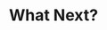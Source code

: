 ---
year: "2023"
title: "What Next?"
description: ["While we celebrate our achievements, we must not forget that we are not able to support many equally talented students. Many dreams get crushed due to harsh realities of life.",
            "India has about 125 million youth who are in their formative years of life (14-20 years of age) across 787 districts; to put it in perspective, this is about double the population of the entire United Kingdom. We are setting a modest goal of supporting about 10 students from every district; a total of 7,870, which is about 0.06 percent of eligible youth.",
            "If we can transform the lives and hopes of these students in every corner of India, it will bring a new ray of hope and brighten up the entire country; it will transform India, district by district. "]

image: "/assets/images/about/other-version-2.png"
image2: "/assets/images/about/other-version-1.png"
button: 

    type: "btn3"  # btn1 for primary, btn2 for secondary, btn3 for tertiary
    text: "Support Us"
    path: "#"

---